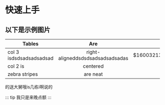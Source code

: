 # 快速上手

## 以下是示例图片

| Tables        | Are           | Cool  |
| ------------- |:-------------:| -----:|
| col 3 isdsdsadsadsadsad      | right-aligneddsdsdsadsadsadsadas | $1600321321321312 |
| col 2 is      | centered      |   $12 |
| zebra stripes | are neat      |    :100: |

的送大舅哦is几栋i啊说的

::: tip
我只是来晚点额
:::

